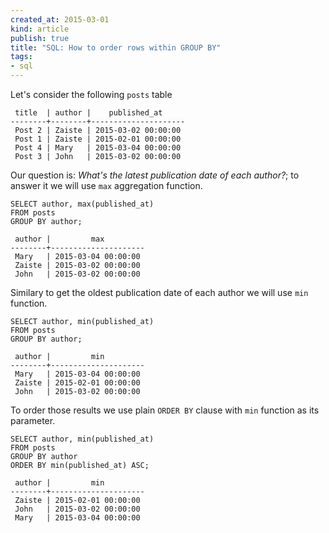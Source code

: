 ```yaml
---
created_at: 2015-03-01
kind: article
publish: true
title: "SQL: How to order rows within GROUP BY"
tags:
- sql
---
```


Let's consider the following `posts` table

```
 title  | author |    published_at
--------+--------+---------------------
 Post 2 | Zaiste | 2015-03-02 00:00:00
 Post 1 | Zaiste | 2015-02-01 00:00:00
 Post 4 | Mary   | 2015-03-04 00:00:00
 Post 3 | John   | 2015-03-02 00:00:00
```

Our question is: *What's the latest publication date of each author?*; to answer
it we will use `max` aggregation function.

```
SELECT author, max(published_at)
FROM posts
GROUP BY author;
```

```
 author |         max
--------+---------------------
 Mary   | 2015-03-04 00:00:00
 Zaiste | 2015-03-02 00:00:00
 John   | 2015-03-02 00:00:00
```

Similary to get the oldest publication date of each author we will use
`min` function.

```
SELECT author, min(published_at)
FROM posts
GROUP BY author;
```

```
 author |         min
--------+---------------------
 Mary   | 2015-03-04 00:00:00
 Zaiste | 2015-02-01 00:00:00
 John   | 2015-03-02 00:00:00
```

To order those results we use plain `ORDER BY` clause with `min` function as its
parameter.

```
SELECT author, min(published_at)
FROM posts
GROUP BY author
ORDER BY min(published_at) ASC;
```

```
 author |         min
--------+---------------------
 Zaiste | 2015-02-01 00:00:00
 John   | 2015-03-02 00:00:00
 Mary   | 2015-03-04 00:00:00
```

